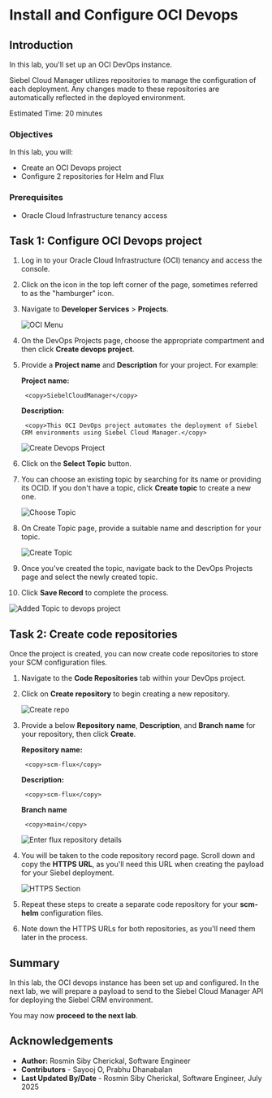 # Install and Configure OCI Devops

## Introduction

In this lab, you'll set up an OCI DevOps instance.

Siebel Cloud Manager utilizes repositories to manage the configuration of each deployment. Any changes made to these repositories are automatically reflected in the deployed environment.

Estimated Time: 20 minutes

### Objectives

In this lab, you will:
*   Create an OCI Devops project
*   Configure 2 repositories for Helm and Flux

### Prerequisites

* Oracle Cloud Infrastructure tenancy access

## Task 1: Configure OCI Devops project

1. Log in to your Oracle Cloud Infrastructure (OCI) tenancy and access the console.

2. Click on the icon in the top left corner of the page, sometimes referred to as the "hamburger" icon.

3. Navigate to **Developer Services** > **Projects**.

   ![OCI Menu](./images/menu.png)

4. On the DevOps Projects page, choose the appropriate compartment and then click **Create devops project**.

5. Provide a **Project name** and **Description** for your project. For example:

    **Project name:**

        <copy>SiebelCloudManager</copy>

    **Description:**

        <copy>This OCI DevOps project automates the deployment of Siebel CRM environments using Siebel Cloud Manager.</copy>

   ![Create Devops Project](./images/create-devops-pjt.png)

6. Click on the **Select Topic** button.

7. You can choose an existing topic by searching for its name or providing its OCID. If you don't have a topic, click **Create topic** to create a new one.

   ![Choose Topic](./images/select-topic.png)

8. On Create Topic page, provide a suitable name and description for your topic.

   ![Create Topic](./images/create-topic.png)
   
9. Once you've created the topic, navigate back to the DevOps Projects page and select the newly created topic.

10. Click **Save Record** to complete the process.

   ![Added Topic to devops project](./images/added-topic.png)

## Task 2: Create code repositories

Once the project is created, you can now create code repositories to store your SCM configuration files.

1. Navigate to the **Code Repositories** tab within your DevOps project.

2. Click on **Create repository** to begin creating a new repository.

   ![Create repo](./images/create-repo.png)

3. Provide a below **Repository name**, **Description**, and **Branch name** for your repository, then click **Create**.

    **Repository name:**

        <copy>scm-flux</copy>

    **Description:**

        <copy>scm-flux</copy>

    **Branch name**

        <copy>main</copy> 

   ![Enter flux repository details](./images/create-repo-details.png)

4. You will be taken to the code repository record page. Scroll down and copy the **HTTPS URL**, as you'll need this URL when creating the payload for your Siebel deployment.

   ![HTTPS Section](./images/https-section.png)

5. Repeat these steps to create a separate code repository for your **scm-helm** configuration files.

6. Note down the HTTPS URLs for both repositories, as you'll need them later in the process.

## Summary

In this lab, the OCI devops instance has been set up and configured. In the next lab, we will prepare a payload to send to the Siebel Cloud Manager API for deploying the Siebel CRM environment.

You may now **proceed to the next lab**.

## Acknowledgements

* **Author:** Rosmin Siby Cherickal, Software Engineer
* **Contributors** - Sayooj O, Prabhu Dhanabalan
* **Last Updated By/Date** - Rosmin Siby Cherickal, Software Engineer, July 2025
